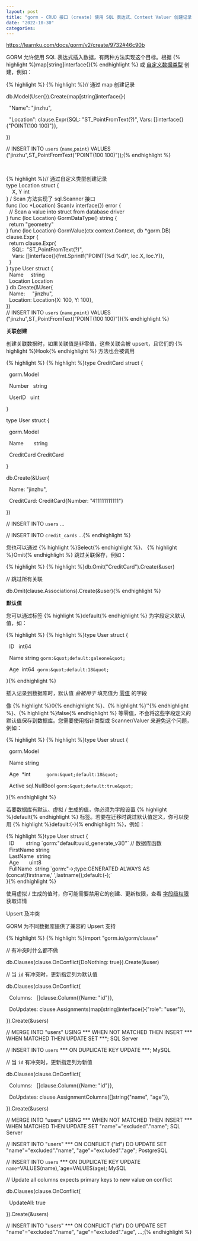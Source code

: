 ```yaml
---
layout: post
title: "gorm - CRUD 接口 (create) 使用 SQL 表达式、Context Valuer 创建记录 关联 默认值"
date: "2022-10-30"
categories: 
---
```

<p><a href="https://learnku.com/docs/gorm/v2/create/9732#46c90b">https://learnku.com/docs/gorm/v2/create/9732#46c90b</a></p>

<p>GORM 允许使用 SQL 表达式插入数据，有两种方法实现这个目标。根据 {% highlight %}map[string]interface{}{% endhighlight %} 或 <a href="https://learnku.com/docs/gorm/v2/data_types#gorm_valuer_interface">自定义数据类型</a> 创建，例如：</p>

{% highlight %}
{% highlight %}// 通过 map 创建记录

db.Model(User{}).Create(map[string]interface{}{

&nbsp; &quot;Name&quot;: &quot;jinzhu&quot;,

&nbsp; &quot;Location&quot;: clause.Expr{SQL: &quot;ST_PointFromText(?)&quot;, Vars: []interface{}{&quot;POINT(100 100)&quot;}},

})

// INSERT INTO `users` (`name`,`point`) VALUES (&quot;jinzhu&quot;,ST_PointFromText(&quot;POINT(100 100)&quot;));{% endhighlight %}

<p>&nbsp;</p>

{% highlight %}// 通过自定义类型创建记录<br />
type Location struct {<br />
&nbsp;&nbsp;&nbsp; X, Y int<br />
} / Scan 方法实现了 sql.Scanner 接口<br />
func (loc *Location) Scan(v interface{}) error {<br />
&nbsp; // Scan a value into struct from database driver<br />
} func (loc Location) GormDataType() string {<br />
&nbsp; return &quot;geometry&quot;<br />
} func (loc Location) GormValue(ctx context.Context, db *gorm.DB) clause.Expr {<br />
&nbsp; return clause.Expr{<br />
&nbsp;&nbsp;&nbsp; SQL:&nbsp; &quot;ST_PointFromText(?)&quot;,<br />
&nbsp;&nbsp;&nbsp; Vars: []interface{}{fmt.Sprintf(&quot;POINT(%d %d)&quot;, loc.X, loc.Y)},<br />
&nbsp; }<br />
} type User struct {<br />
&nbsp; Name&nbsp;&nbsp;&nbsp;&nbsp; string<br />
&nbsp; Location Location<br />
} db.Create(&amp;User{<br />
&nbsp; Name:&nbsp;&nbsp;&nbsp;&nbsp; &quot;jinzhu&quot;,<br />
&nbsp; Location: Location{X: 100, Y: 100},<br />
})<br />
// INSERT INTO `users` (`name`,`point`) VALUES (&quot;jinzhu&quot;,ST_PointFromText(&quot;POINT(100 100)&quot;)){% endhighlight %}

<p id="f43bde"><strong>关联创建</strong></p>

<p>创建关联数据时，如果关联值是非零值，这些关联会被 upsert，且它们的 {% highlight %}Hook{% endhighlight %} 方法也会被调用</p>

{% highlight %}
{% highlight %}type CreditCard struct {

&nbsp; gorm.Model

&nbsp; Number&nbsp;&nbsp; string

&nbsp; UserID&nbsp;&nbsp; uint

}

type User struct {

&nbsp; gorm.Model

&nbsp; Name&nbsp;&nbsp;&nbsp;&nbsp;&nbsp;&nbsp; string

&nbsp; CreditCard CreditCard

}

db.Create(&amp;User{

&nbsp; Name: &quot;jinzhu&quot;,

&nbsp; CreditCard: CreditCard{Number: &quot;411111111111&quot;}

})

// INSERT INTO `users` ...

// INSERT INTO `credit_cards` ...{% endhighlight %}

<p>您也可以通过 {% highlight %}Select{% endhighlight %}、 {% highlight %}Omit{% endhighlight %} 跳过关联保存，例如：</p>

{% highlight %}
{% highlight %}db.Omit(&quot;CreditCard&quot;).Create(&amp;user)

// 跳过所有关联

db.Omit(clause.Associations).Create(&amp;user){% endhighlight %}

<p id="225f3e"><strong>默认值</strong></p>

<p>您可以通过标签 {% highlight %}default{% endhighlight %} 为字段定义默认值，如：</p>

{% highlight %}
{% highlight %}type User struct {

&nbsp; ID&nbsp;&nbsp; int64

&nbsp; Name string `gorm:&quot;default:galeone&quot;`

&nbsp; Age&nbsp; int64&nbsp; `gorm:&quot;default:18&quot;`

}{% endhighlight %}

<p>插入记录到数据库时，默认值 <em>会被用于</em> 填充值为 <a href="https://tour.golang.org/basics/12" rel="nofollow noopener noreferrer">零值</a> 的字段</p>

<p>像 {% highlight %}0{% endhighlight %}、{% highlight %}&#39;&#39;{% endhighlight %}、{% highlight %}false{% endhighlight %} 等零值，不会将这些字段定义的默认值保存到数据库。您需要使用指针类型或 Scanner/Valuer 来避免这个问题，例如：</p>

{% highlight %}
{% highlight %}type User struct {

&nbsp; gorm.Model

&nbsp; Name string

&nbsp; Age&nbsp; *int&nbsp;&nbsp;&nbsp;&nbsp;&nbsp;&nbsp;&nbsp;&nbsp;&nbsp;&nbsp; `gorm:&quot;default:18&quot;`

&nbsp; Active sql.NullBool `gorm:&quot;default:true&quot;`

}{% endhighlight %}

<p>若要数据库有默认、虚拟 / 生成的值，你必须为字段设置 {% highlight %}default{% endhighlight %} 标签。若要在迁移时跳过默认值定义，你可以使用 {% highlight %}default:(-){% endhighlight %}，例如：</p>
<rep>{% highlight %}type User struct {<br />
&nbsp; ID&nbsp;&nbsp;&nbsp;&nbsp;&nbsp;&nbsp;&nbsp; string `gorm:&quot;default:uuid_generate_v3()&quot;` // 数据库函数<br />
&nbsp; FirstName string<br />
&nbsp; LastName&nbsp; string<br />
&nbsp; Age&nbsp;&nbsp;&nbsp;&nbsp;&nbsp;&nbsp; uint8<br />
&nbsp; FullName&nbsp; string `gorm:&quot;-&gt;;type:GENERATED ALWAYS AS (concat(firstname,&#39; &#39;,lastname));default:(-);`<br />
}{% endhighlight %}

<p>使用虚拟 / 生成的值时，你可能需要禁用它的创建、更新权限，查看 <a href="https://learnku.com/docs/gorm/v2/models#field_permission">字段级权限</a> 获取详情</p>

<p id="3b5fac">Upsert 及冲突</p>

<p>GORM 为不同数据库提供了兼容的 Upsert 支持</p>

{% highlight %}
{% highlight %}import &quot;gorm.io/gorm/clause&quot;

// 有冲突时什么都不做

db.Clauses(clause.OnConflict{DoNothing: true}).Create(&amp;user)

// 当 `id` 有冲突时，更新指定列为默认值

db.Clauses(clause.OnConflict{

&nbsp; Columns:&nbsp;&nbsp; []clause.Column{{Name: &quot;id&quot;}},

&nbsp; DoUpdates: clause.Assignments(map[string]interface{}{&quot;role&quot;: &quot;user&quot;}),

}).Create(&amp;users)

// MERGE INTO &quot;users&quot; USING *** WHEN NOT MATCHED THEN INSERT *** WHEN MATCHED THEN UPDATE SET ***; SQL Server

// INSERT INTO `users` *** ON DUPLICATE KEY UPDATE ***; MySQL

// 当 `id` 有冲突时，更新指定列为新值

db.Clauses(clause.OnConflict{

&nbsp; Columns:&nbsp;&nbsp; []clause.Column{{Name: &quot;id&quot;}},

&nbsp; DoUpdates: clause.AssignmentColumns([]string{&quot;name&quot;, &quot;age&quot;}),

}).Create(&amp;users)

// MERGE INTO &quot;users&quot; USING *** WHEN NOT MATCHED THEN INSERT *** WHEN MATCHED THEN UPDATE SET &quot;name&quot;=&quot;excluded&quot;.&quot;name&quot;; SQL Server

// INSERT INTO &quot;users&quot; *** ON CONFLICT (&quot;id&quot;) DO UPDATE SET &quot;name&quot;=&quot;excluded&quot;.&quot;name&quot;, &quot;age&quot;=&quot;excluded&quot;.&quot;age&quot;; PostgreSQL

// INSERT INTO `users` *** ON DUPLICATE KEY UPDATE `name`=VALUES(name),`age=VALUES(age); MySQL

// Update all columns expects primary keys to new value on conflict

db.Clauses(clause.OnConflict{

&nbsp; UpdateAll: true

}).Create(&amp;users)

// INSERT INTO &quot;users&quot; *** ON CONFLICT (&quot;id&quot;) DO UPDATE SET &quot;name&quot;=&quot;excluded&quot;.&quot;name&quot;, &quot;age&quot;=&quot;excluded&quot;.&quot;age&quot;, ...;{% endhighlight %}

<p>&nbsp;</p>
</rep>
